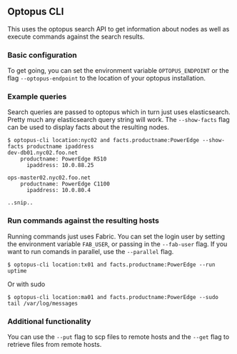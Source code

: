 ## Optopus CLI
This uses the optopus search API to get information about nodes as well as execute commands against the search results.

### Basic configuration
To get going, you can set the environment variable <code>OPTOPUS_ENDPOINT</code> or the flag <code>--optopus-endpoint</code> to the location of your optopus installation.

### Example queries
Search queries are passed to optopus which in turn just uses elasticsearch. Pretty much any elasticsearch query string will work. The <code>--show-facts</code> flag can be used to display facts about the resulting nodes.

    $ optopus-cli location:nyc02 and facts.productname:PowerEdge --show-facts productname ipaddress
    dev-db01.nyc02.foo.net
        productname: PowerEdge R510
          ipaddress: 10.0.88.25

    ops-master02.nyc02.foo.net
        productname: PowerEdge C1100
          ipaddress: 10.0.80.4

    ..snip..

### Run commands against the resulting hosts
Running commands just uses Fabric. You can set the login user by setting the environment variable <code>FAB_USER</code>, or passing in the <code>--fab-user</code> flag. If you want to run comands in parallel, use the <code>--parallel</code> flag.

    $ optopus-cli location:tx01 and facts.productname:PowerEdge --run uptime

Or with sudo

    $ optopus-cli location:ma01 and facts.productname:PowerEdge --sudo tail /var/log/messages

### Additional functionality
You can use the <code>--put</code> flag to scp files to remote hosts and the <code>--get</code> flag to retrieve files from remote hosts.
